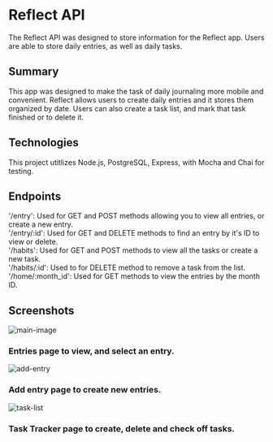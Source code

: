 # Reflect API

The Reflect API was designed to store information for the Reflect app. Users are able to store daily entries, as well as daily tasks.

## Summary
This app was designed to make the task of daily journaling more mobile and convenient. Reflect allows users to create daily 
entries and it stores them organized by date. Users can also create a task list, and mark that task finished or to delete it.

## Technologies 
This project utitlizes Node.js, PostgreSQL, Express, with Mocha and Chai for testing.

## Endpoints
'/entry': Used for GET and POST methods allowing you to view all entries, or create a new entry. <br/>
'/entry/:id': Used for GET and DELETE methods to find an entry by it's ID to view or delete. <br/>
'/habits': Used for GET and POST methods to view all the tasks or create a new task. <br/>
'/habits/:id': Used to for DELETE method to remove a task from the list. <br/>
'/home/:month_id': Used for GET methods to view the entries by the month ID. <br/>

## Screenshots

![main-image](https://user-images.githubusercontent.com/54726437/80525357-9d885c00-8980-11ea-9cdd-f206bf6612c2.png)
### Entries page to view, and select an entry.
![add-entry](https://user-images.githubusercontent.com/54726437/80525470-d0325480-8980-11ea-82de-1fd041909f12.png)
### Add entry page to create new entries.
![task-list](https://user-images.githubusercontent.com/54726437/80525532-ea6c3280-8980-11ea-8f31-f13cf72825e3.png)
### Task Tracker page to create, delete and check off tasks.
